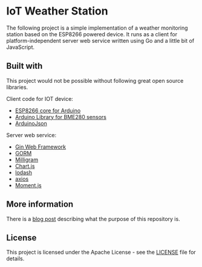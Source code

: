# IoT Weather Station

The following project is a simple implementation of a weather monitoring station based on the ESP8266 powered device. It runs as a client for platform-independent server web service written using Go and a little bit of JavaScript.

## Built with

This project would not be possible without following great open source libraries.

Client code for IOT device:

* [ESP8266 core for Arduino](https://github.com/esp8266/Arduino)
* [Arduino Library for BME280 sensors](https://github.com/adafruit/Adafruit_BME280_Library)
* [ArduinoJson](https://github.com/bblanchon/ArduinoJson)

Server web service:

* [Gin Web Framework](https://github.com/gin-gonic/gin)
* [GORM](https://github.com/jinzhu/gorm)
* [Milligram](https://github.com/milligram/milligram)
* [Chart.js](https://github.com/chartjs/Chart.js)
* [lodash](https://github.com/lodash/lodash)
* [axios](https://github.com/axios/axios)
* [Moment.js](https://github.com/moment/moment)

## More information

There is a [blog post](https://kiesiu.com/internet-of-things-lets-build-something/) describing what the purpose of this repository is.

## License

This project is licensed under the Apache License - see the [LICENSE](LICENSE) file for details.
